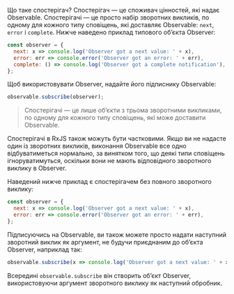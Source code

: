 Що таке спостерігач? Спостерігач — це споживач цінностей, які надає Observable. Спостерігачі — це просто набір зворотних викликів, по одному для кожного типу сповіщень, 
які доставляє Observable: `next`, `error` і `complete`. Нижче наведено приклад типового об’єкта Observer:
```javascript
const observer = {
  next: x => console.log('Observer got a next value: ' + x),
  error: err => console.error('Observer got an error: ' + err),
  complete: () => console.log('Observer got a complete notification'),
};
```
Щоб використовувати Observer, надайте його підписнику Observable:
```javascript
observable.subscribe(observer);
```
> Спостерігачі — це лише об’єкти з трьома зворотними викликами, по одному для кожного типу сповіщень, які може доставити Observable.

Спостерігачі в RxJS також можуть бути частковими. Якщо ви не надасте один із зворотних викликів, виконання Observable все одно
відбуватиметься нормально, за винятком того, що деякі типи сповіщень ігноруватимуться, оскільки вони не мають відповідного зворотного виклику в Observer.

Наведений нижче приклад є спостерігачем без повного зворотного виклику:
```javascript
const observer = {
  next: x => console.log('Observer got a next value: ' + x),
  error: err => console.error('Observer got an error: ' + err),
};
```
Підписуючись на Observable, ви також можете просто надати наступний зворотний виклик як аргумент, не будучи приєднаним до об’єкта Observer, наприклад так:
```javascript
observable.subscribe(x => console.log('Observer got a next value: ' + x));
```
Всередині `observable.subscribe` він створить об’єкт Observer, використовуючи аргумент зворотного виклику як наступний обробник.
